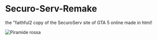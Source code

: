 # Securo-Serv-Remake
the "faithful2 copy of the SecuroServ site of GTA 5 online made in html!

![Piramide rossa](https://static.wikia.nocookie.net/degta/images/7/74/Mp_securoserv_000.png)


